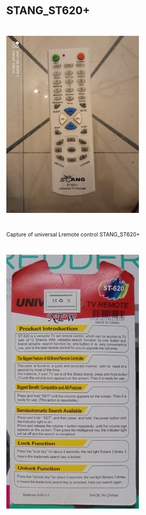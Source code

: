 <h1>    STANG_ST620+

</h1>

</BR>

<p>
  <img src="https://raw.githubusercontent.com/JonnyBanana/Bananas_Flipper/main/infrared/IMG/STANG-620%2B.jpg" width="350">
</p>

</BR>

Capture of universal Lremote control STANG_ST620+



</BR>

<p>
  <img src="https://raw.githubusercontent.com/JonnyBanana/Bananas_Flipper/main/infrared/IMG/STANG%20MANUAL.jpg" width="350">
</p>

</BR>



